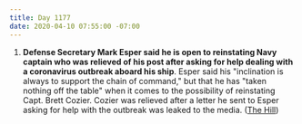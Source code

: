 ```yaml
---
title: Day 1177
date: 2020-04-10 07:55:00 -07:00
---
```


1. **Defense Secretary Mark Esper said he is open to reinstating Navy captain who was relieved of his post after asking for help dealing with a coronavirus outbreak aboard his ship**. Esper said his "inclination is always to support the chain of command," but that he has "taken nothing off the table" when it comes to the possibility of reinstating Capt. Brett Cozier. Cozier was relieved after a letter he sent to Esper asking for help with the outbreak was leaked to the media. ([The Hill](https://thehill.com/policy/defense/492163-defense-secretary-open-to-reinstating-aircraft-carrier-captain-who-asked-for))